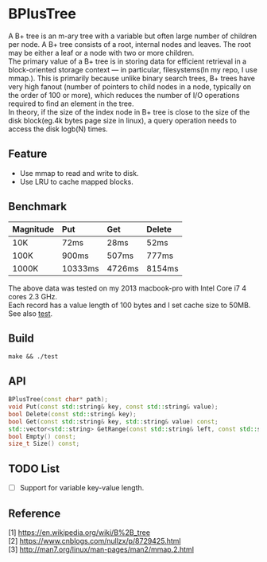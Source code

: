 # BPlusTree
A B+ tree is an m-ary tree with a variable but often large number of children per node. A B+ tree consists of a root, internal nodes and leaves. The root may be either a leaf or a node with two or more children.\
The primary value of a B+ tree is in storing data for efficient retrieval in a block-oriented storage context — in particular, filesystems(In my repo, I use mmap.). This is primarily because unlike binary search trees, B+ trees have very high fanout (number of pointers to child nodes in a node, typically on the order of 100 or more), which reduces the number of I/O operations required to find an element in the tree.\
In theory, if the size of the index node in B+ tree is close to the size of the disk block(eg.4k bytes page size in linux), a query operation needs to access the disk logb(N) times.
## Feature
  * Use mmap to read and write to disk.
  * Use LRU to cache mapped blocks.
## Benchmark
  Magnitude     | Put         | Get        | Delete     |
  :-----------  | :-----------| :----------|:-----------|
  10K           | 72ms        | 28ms       | 52ms       |
  100K          | 900ms       | 507ms      | 777ms      |
  1000K         | 10333ms     | 4726ms     | 8154ms     |
  
The above data was tested on my 2013 macbook-pro with Intel Core i7 4 cores 2.3 GHz.\
Each record has a value length of 100 bytes and I set cache size to 50MB.
See also [test](test.cc).
## Build
```
make && ./test
```
## API
```C++
BPlusTree(const char* path);
void Put(const std::string& key, const std::string& value);
bool Delete(const std::string& key);
bool Get(const std::string& key, std::string& value) const;
std::vector<std::string> GetRange(const std::string& left, const std::string& right) const;
bool Empty() const;
size_t Size() const;
```
## TODO List
- [ ] Support for variable key-value length.
## Reference
[1] https://en.wikipedia.org/wiki/B%2B_tree \
[2] https://www.cnblogs.com/nullzx/p/8729425.html \
[3] http://man7.org/linux/man-pages/man2/mmap.2.html

